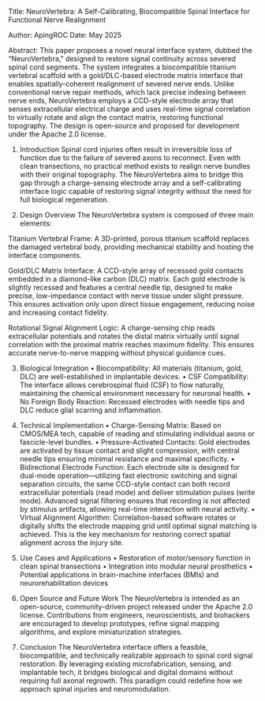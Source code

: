 Title:
NeuroVertebra: A Self-Calibrating, Biocompatible Spinal Interface for Functional Nerve Realignment

Author: ApingROC Date: May 2025

Abstract:
This paper proposes a novel neural interface system, dubbed the “NeuroVertebra,” designed to restore signal continuity across severed spinal cord segments. The system integrates a biocompatible titanium vertebral scaffold with a gold/DLC-based electrode matrix interface that enables spatially-coherent realignment of severed nerve ends. Unlike conventional nerve repair methods, which lack precise indexing between nerve ends, NeuroVertebra employs a CCD-style electrode array that senses extracellular electrical charge and uses real-time signal correlation to virtually rotate and align the contact matrix, restoring functional topography. The design is open-source and proposed for development under the Apache 2.0 license.



1. Introduction
Spinal cord injuries often result in irreversible loss of function due to the failure of severed axons to reconnect. Even with clean transections, no practical method exists to realign nerve bundles with their original topography. The NeuroVertebra aims to bridge this gap through a charge-sensing electrode array and a self-calibrating interface logic capable of restoring signal integrity without the need for full biological regeneration.

2. Design Overview
The NeuroVertebra system is composed of three main elements:

Titanium Vertebral Frame: A 3D-printed, porous titanium scaffold replaces the damaged vertebral body, providing mechanical stability and hosting the interface components.

Gold/DLC Matrix Interface: A CCD-style array of recessed gold contacts embedded in a diamond-like carbon (DLC) matrix. Each gold electrode is slightly recessed and features a central needle tip, designed to make precise, low-impedance contact with nerve tissue under slight pressure. This ensures activation only upon direct tissue engagement, reducing noise and increasing contact fidelity.

Rotational Signal Alignment Logic: A charge-sensing chip reads extracellular potentials and rotates the distal matrix virtually until signal correlation with the proximal matrix reaches maximum fidelity. This ensures accurate nerve-to-nerve mapping without physical guidance cues.

3. Biological Integration
• Biocompatibility: All materials (titanium, gold, DLC) are well-established in implantable devices.
• CSF Compatibility: The interface allows cerebrospinal fluid (CSF) to flow naturally, maintaining the chemical environment necessary for neuronal health.
• No Foreign Body Reaction: Recessed electrodes with needle tips and DLC reduce glial scarring and inflammation.

4. Technical Implementation
• Charge-Sensing Matrix: Based on CMOS/MEA tech, capable of reading and stimulating individual axons or fascicle-level bundles.
• Pressure-Activated Contacts: Gold electrodes are activated by tissue contact and slight compression, with central needle tips ensuring minimal resistance and maximal specificity.
• Bidirectional Electrode Function: Each electrode site is designed for dual-mode operation—utilizing fast electronic switching and signal separation circuits, the same CCD-style contact can both record extracellular potentials (read mode) and deliver stimulation pulses (write mode). Advanced signal filtering ensures that recording is not affected by stimulus artifacts, allowing real-time interaction with neural activity.
• Virtual Alignment Algorithm: Correlation-based software rotates or digitally shifts the electrode mapping grid until optimal signal matching is achieved. This is the key mechanism for restoring correct spatial alignment across the injury site.

5. Use Cases and Applications
• Restoration of motor/sensory function in clean spinal transections
• Integration into modular neural prosthetics
• Potential applications in brain-machine interfaces (BMIs) and neurorehabilitation devices

6. Open Source and Future Work
The NeuroVertebra is intended as an open-source, community-driven project released under the Apache 2.0 license. Contributions from engineers, neuroscientists, and biohackers are encouraged to develop prototypes, refine signal mapping algorithms, and explore miniaturization strategies.

7. Conclusion
The NeuroVertebra interface offers a feasible, biocompatible, and technically realizable approach to spinal cord signal restoration. By leveraging existing microfabrication, sensing, and implantable tech, it bridges biological and digital domains without requiring full axonal regrowth. This paradigm could redefine how we approach spinal injuries and neuromodulation.


